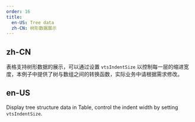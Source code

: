 ```yaml
---
order: 16
title:
  en-US: Tree data
  zh-CN: 树形数据展示
---
```


## zh-CN

表格支持树形数据的展示，可以通过设置 `vtsIndentSize` 以控制每一层的缩进宽度，本例子中提供了树与数组之间的转换函数，实际业务中请根据需求修改。


## en-US

Display tree structure data in Table, control the indent width by setting `vtsIndentSize`.



